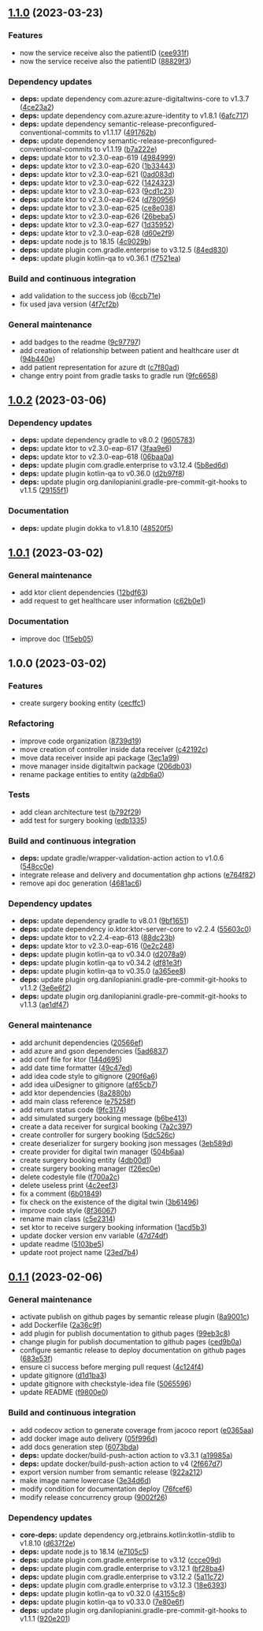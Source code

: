 ## [1.1.0](https://github.com/SmartOperatingBlock/surgery-booking-integration-microservice/compare/1.0.2...1.1.0) (2023-03-23)


### Features

* now the service receive also the patientID ([cee931f](https://github.com/SmartOperatingBlock/surgery-booking-integration-microservice/commit/cee931f3e89bff3da12dbeb2f72860996e494ffd))
* now the service receive also the patientID ([88829f3](https://github.com/SmartOperatingBlock/surgery-booking-integration-microservice/commit/88829f322c3bb9feb52e5a9167b0a68e3d31a1a5))


### Dependency updates

* **deps:** update dependency com.azure:azure-digitaltwins-core to v1.3.7 ([4ce23a2](https://github.com/SmartOperatingBlock/surgery-booking-integration-microservice/commit/4ce23a29ab394108813f964e126cdf6aae561a17))
* **deps:** update dependency com.azure:azure-identity to v1.8.1 ([6afc717](https://github.com/SmartOperatingBlock/surgery-booking-integration-microservice/commit/6afc717f78518feff8fd29776c04ea050e35657f))
* **deps:** update dependency semantic-release-preconfigured-conventional-commits to v1.1.17 ([491762b](https://github.com/SmartOperatingBlock/surgery-booking-integration-microservice/commit/491762b6b5763bfc93f28da123982ace84d8313d))
* **deps:** update dependency semantic-release-preconfigured-conventional-commits to v1.1.19 ([b7a222e](https://github.com/SmartOperatingBlock/surgery-booking-integration-microservice/commit/b7a222e2170e7229464cb6e491c9c30486f7c913))
* **deps:** update ktor to v2.3.0-eap-619 ([4984999](https://github.com/SmartOperatingBlock/surgery-booking-integration-microservice/commit/4984999b6ab125357affca57763ac7c760a72a62))
* **deps:** update ktor to v2.3.0-eap-620 ([1b33443](https://github.com/SmartOperatingBlock/surgery-booking-integration-microservice/commit/1b33443ba922a6981955a63ee497be06178ce756))
* **deps:** update ktor to v2.3.0-eap-621 ([0ad083d](https://github.com/SmartOperatingBlock/surgery-booking-integration-microservice/commit/0ad083d57b814edc8aaa41ae7348026389f7ddba))
* **deps:** update ktor to v2.3.0-eap-622 ([1424323](https://github.com/SmartOperatingBlock/surgery-booking-integration-microservice/commit/14243233c7b075929b6d96cfc4ba25e2b1229674))
* **deps:** update ktor to v2.3.0-eap-623 ([9cd1c23](https://github.com/SmartOperatingBlock/surgery-booking-integration-microservice/commit/9cd1c2335d97ae4485b20fb09414b04aa99e2a9e))
* **deps:** update ktor to v2.3.0-eap-624 ([d780956](https://github.com/SmartOperatingBlock/surgery-booking-integration-microservice/commit/d7809561c2bbea63382bd355682c27f9c613e6da))
* **deps:** update ktor to v2.3.0-eap-625 ([ce8e038](https://github.com/SmartOperatingBlock/surgery-booking-integration-microservice/commit/ce8e03865e7a898b7e95d5448ae4e54641db71d2))
* **deps:** update ktor to v2.3.0-eap-626 ([26beba5](https://github.com/SmartOperatingBlock/surgery-booking-integration-microservice/commit/26beba59a2dd68b7a344ff0a5603074ff2adc7f1))
* **deps:** update ktor to v2.3.0-eap-627 ([1d35952](https://github.com/SmartOperatingBlock/surgery-booking-integration-microservice/commit/1d35952c525d66d535b14762c24a234d2b4f5410))
* **deps:** update ktor to v2.3.0-eap-628 ([d60e2f9](https://github.com/SmartOperatingBlock/surgery-booking-integration-microservice/commit/d60e2f91e109584a448f7ad9f1ef72118a94ab96))
* **deps:** update node.js to 18.15 ([4c9029b](https://github.com/SmartOperatingBlock/surgery-booking-integration-microservice/commit/4c9029b3149ef6c6c31d09bb5cf26de64ea14296))
* **deps:** update plugin com.gradle.enterprise to v3.12.5 ([84ed830](https://github.com/SmartOperatingBlock/surgery-booking-integration-microservice/commit/84ed830c06c9ca1814be9ba493b065137b5adbfa))
* **deps:** update plugin kotlin-qa to v0.36.1 ([f7521ea](https://github.com/SmartOperatingBlock/surgery-booking-integration-microservice/commit/f7521eadaf25ba3509e956215c90e93d705826d8))


### Build and continuous integration

* add validation to the success job ([6ccb71e](https://github.com/SmartOperatingBlock/surgery-booking-integration-microservice/commit/6ccb71e1337f263d45db254fc5d8e57ac03e95a8))
* fix used java version ([4f7cf2b](https://github.com/SmartOperatingBlock/surgery-booking-integration-microservice/commit/4f7cf2b3ea39faac672d33a1bee570390573f845))


### General maintenance

* add badges to the readme ([9c97797](https://github.com/SmartOperatingBlock/surgery-booking-integration-microservice/commit/9c9779784489a0773158ce6c63fe5bc15db299b3))
* add creation of relationship between patient and healthcare user dt ([94b440e](https://github.com/SmartOperatingBlock/surgery-booking-integration-microservice/commit/94b440e249422e4cd4ebc4238366cbcd41c62047))
* add patient representation for azure dt ([c7f80ad](https://github.com/SmartOperatingBlock/surgery-booking-integration-microservice/commit/c7f80ada97b72132cfa0eca23ab98db72c3fe02a))
* change entry point from gradle tasks to gradle run ([9fc6658](https://github.com/SmartOperatingBlock/surgery-booking-integration-microservice/commit/9fc665837b7e265625ce27c5f370c226393d930e))

## [1.0.2](https://github.com/SmartOperatingBlock/surgery-booking-integration-microservice/compare/1.0.1...1.0.2) (2023-03-06)


### Dependency updates

* **deps:** update dependency gradle to v8.0.2 ([9605783](https://github.com/SmartOperatingBlock/surgery-booking-integration-microservice/commit/960578380a2f315ea4e1a036b68d1131d64ac952))
* **deps:** update ktor to v2.3.0-eap-617 ([3faa9e6](https://github.com/SmartOperatingBlock/surgery-booking-integration-microservice/commit/3faa9e6779357bdaa0d82be80d017fabc7e53486))
* **deps:** update ktor to v2.3.0-eap-618 ([06baa0a](https://github.com/SmartOperatingBlock/surgery-booking-integration-microservice/commit/06baa0a893668602f8f0eea92c003132a5079f1d))
* **deps:** update plugin com.gradle.enterprise to v3.12.4 ([5b8ed6d](https://github.com/SmartOperatingBlock/surgery-booking-integration-microservice/commit/5b8ed6d3c7e0057cb7a0d78cc26fb9f630ac30ff))
* **deps:** update plugin kotlin-qa to v0.36.0 ([d2b97f8](https://github.com/SmartOperatingBlock/surgery-booking-integration-microservice/commit/d2b97f841d7b4f5a59d84e25a6074f88565c3b97))
* **deps:** update plugin org.danilopianini.gradle-pre-commit-git-hooks to v1.1.5 ([29155f1](https://github.com/SmartOperatingBlock/surgery-booking-integration-microservice/commit/29155f19bce8ed883a3a391a4d7fd9816dab4c45))


### Documentation

* **deps:** update plugin dokka to v1.8.10 ([48520f5](https://github.com/SmartOperatingBlock/surgery-booking-integration-microservice/commit/48520f5a1b3f8fece2c31dbb8b875cf2541d5b9b))

## [1.0.1](https://github.com/SmartOperatingBlock/surgery-booking-integration-microservice/compare/1.0.0...1.0.1) (2023-03-02)


### General maintenance

* add ktor client dependencies ([12bdf63](https://github.com/SmartOperatingBlock/surgery-booking-integration-microservice/commit/12bdf63a2df8fbf71dfaa691e07606279808ef07))
* add request to get healthcare user information ([c62b0e1](https://github.com/SmartOperatingBlock/surgery-booking-integration-microservice/commit/c62b0e14873fdc0c71a2c61012370c99c685e64b))


### Documentation

* improve doc ([1f5eb05](https://github.com/SmartOperatingBlock/surgery-booking-integration-microservice/commit/1f5eb053119be622b404705a4549ab8b0dfa817f))

## 1.0.0 (2023-03-02)


### Features

* create surgery booking entity ([cecffc1](https://github.com/SmartOperatingBlock/surgery-booking-integration-microservice/commit/cecffc135800c3531dc8045ebdac45b6c2afb8be))


### Refactoring

* improve code organization ([8739d19](https://github.com/SmartOperatingBlock/surgery-booking-integration-microservice/commit/8739d19de222d00c88d9b6dbd2c0b64b88311c34))
* move creation of controller inside data receiver ([c42192c](https://github.com/SmartOperatingBlock/surgery-booking-integration-microservice/commit/c42192c72c878ed54088863c52a1a67b85a833ec))
* move data receiver inside api package ([3ec1a99](https://github.com/SmartOperatingBlock/surgery-booking-integration-microservice/commit/3ec1a99003ba184233fb7cd49b25584aebca7260))
* move manager inside digitaltwin package ([206db03](https://github.com/SmartOperatingBlock/surgery-booking-integration-microservice/commit/206db03290ea56e5b004dd022374c210a1b6e7cb))
* rename package entities to entity ([a2db6a0](https://github.com/SmartOperatingBlock/surgery-booking-integration-microservice/commit/a2db6a02e092bd1327b30677d64e01d4ceb72941))


### Tests

* add clean architecture test ([b792f29](https://github.com/SmartOperatingBlock/surgery-booking-integration-microservice/commit/b792f296d6df31dc818e756268b669a15774d063))
* add test for surgery booking ([edb1335](https://github.com/SmartOperatingBlock/surgery-booking-integration-microservice/commit/edb1335a3fda8fa04c693e81a32c759e7636ee54))


### Build and continuous integration

* **deps:** update gradle/wrapper-validation-action action to v1.0.6 ([548cc0e](https://github.com/SmartOperatingBlock/surgery-booking-integration-microservice/commit/548cc0e8f6975697c2d38a0f8ea23587d88260af))
* integrate release and delivery and documentation ghp actions ([e764f82](https://github.com/SmartOperatingBlock/surgery-booking-integration-microservice/commit/e764f82c43200fac42c29b0757796901afdd8311))
* remove api doc generation ([4681ac6](https://github.com/SmartOperatingBlock/surgery-booking-integration-microservice/commit/4681ac6fea2dbe896553bc466f2fa28ef9a766e1))


### Dependency updates

* **deps:** update dependency gradle to v8.0.1 ([9bf1651](https://github.com/SmartOperatingBlock/surgery-booking-integration-microservice/commit/9bf165129a367ca61c613fff597e38b944468c0e))
* **deps:** update dependency io.ktor:ktor-server-core to v2.2.4 ([55603c0](https://github.com/SmartOperatingBlock/surgery-booking-integration-microservice/commit/55603c0ba1b0e417c1ba15ca65111bf85b9f7c41))
* **deps:** update ktor to v2.2.4-eap-613 ([88dc23b](https://github.com/SmartOperatingBlock/surgery-booking-integration-microservice/commit/88dc23b0282369244f4c4ee5c448696c575198ab))
* **deps:** update ktor to v2.3.0-eap-616 ([0e2c248](https://github.com/SmartOperatingBlock/surgery-booking-integration-microservice/commit/0e2c24835903d79e4a1f3e4ab4216145eed1acc4))
* **deps:** update plugin kotlin-qa to v0.34.0 ([d2078a9](https://github.com/SmartOperatingBlock/surgery-booking-integration-microservice/commit/d2078a9ae337d122a26cfa6aa9e80cf401748e13))
* **deps:** update plugin kotlin-qa to v0.34.2 ([df81e3f](https://github.com/SmartOperatingBlock/surgery-booking-integration-microservice/commit/df81e3f4b7000b355f5abac997eec1b11f7c3d23))
* **deps:** update plugin kotlin-qa to v0.35.0 ([a365ee8](https://github.com/SmartOperatingBlock/surgery-booking-integration-microservice/commit/a365ee8fccca0c8f50407fc8c6fb81d4dfe313e0))
* **deps:** update plugin org.danilopianini.gradle-pre-commit-git-hooks to v1.1.2 ([3e6e6f2](https://github.com/SmartOperatingBlock/surgery-booking-integration-microservice/commit/3e6e6f213076e96d47fc552c5b9f96ca597b7875))
* **deps:** update plugin org.danilopianini.gradle-pre-commit-git-hooks to v1.1.3 ([ae1df47](https://github.com/SmartOperatingBlock/surgery-booking-integration-microservice/commit/ae1df471ee2a7bdcd0c5971c11c7c8e7b89d30d7))


### General maintenance

* add archunit dependencies ([20566ef](https://github.com/SmartOperatingBlock/surgery-booking-integration-microservice/commit/20566efa05f3e79f9ae23c79a22da82e42919b43))
* add azure and gson dependencies ([5ad6837](https://github.com/SmartOperatingBlock/surgery-booking-integration-microservice/commit/5ad683755247a990b9ecf5626f82b561793b8905))
* add conf file for ktor ([144d695](https://github.com/SmartOperatingBlock/surgery-booking-integration-microservice/commit/144d69555af786f2126a02221e1e84b9be72c1c8))
* add date time formatter ([49c47ed](https://github.com/SmartOperatingBlock/surgery-booking-integration-microservice/commit/49c47edf184b95d86bd2203a3026c5bc0e409f02))
* add idea code style to gitignore ([290f6a6](https://github.com/SmartOperatingBlock/surgery-booking-integration-microservice/commit/290f6a6977a67812e1d49e78bf2a76e836f2f77b))
* add idea uiDesigner to gitignore ([af65cb7](https://github.com/SmartOperatingBlock/surgery-booking-integration-microservice/commit/af65cb7abea6b4ab7d31c57798933ab8e5f6e254))
* add ktor dependencies ([8a2880b](https://github.com/SmartOperatingBlock/surgery-booking-integration-microservice/commit/8a2880b59cd977293a44830eaeaed384b0ef0cfd))
* add main class reference ([e75258f](https://github.com/SmartOperatingBlock/surgery-booking-integration-microservice/commit/e75258f5d3e11dda1de76234c1f89108d5924d39))
* add return status code ([9fc3174](https://github.com/SmartOperatingBlock/surgery-booking-integration-microservice/commit/9fc31748409f559020b2d57e0a45fc07144bfd89))
* add simulated surgery booking message ([b6be413](https://github.com/SmartOperatingBlock/surgery-booking-integration-microservice/commit/b6be413ff720300848a6f7b67ca8d4c85857be9e))
* create a data receiver for surgical booking ([7a2c397](https://github.com/SmartOperatingBlock/surgery-booking-integration-microservice/commit/7a2c397a3932cd03eb5e4388783be8005df0fe39))
* create controller for surgery booking ([5dc526c](https://github.com/SmartOperatingBlock/surgery-booking-integration-microservice/commit/5dc526c1bfa22853dd13f247fcf16dd0b1649f96))
* create deserializer for surgery booking json messages ([3eb589d](https://github.com/SmartOperatingBlock/surgery-booking-integration-microservice/commit/3eb589d6803ed69c0484435624da43c19a1b165b))
* create provider for digital twin manager ([504b6aa](https://github.com/SmartOperatingBlock/surgery-booking-integration-microservice/commit/504b6aab8876fdb3653fb2a31151b7f27f2b49dc))
* create surgery booking entity ([4db00d1](https://github.com/SmartOperatingBlock/surgery-booking-integration-microservice/commit/4db00d1871f48d8972483219ea493747523aca22))
* create surgery booking manager ([f26ec0e](https://github.com/SmartOperatingBlock/surgery-booking-integration-microservice/commit/f26ec0e8ca6fb5e63b13c30d2a8b96c1679f520d))
* delete codestyle file ([f700a2c](https://github.com/SmartOperatingBlock/surgery-booking-integration-microservice/commit/f700a2ca033dab2236f9c9b32f0a57b40bbb3e4d))
* delete useless print ([4c2eef3](https://github.com/SmartOperatingBlock/surgery-booking-integration-microservice/commit/4c2eef3767ca53f1e1640a970858ca7d0d6cbe63))
* fix a comment ([6b01849](https://github.com/SmartOperatingBlock/surgery-booking-integration-microservice/commit/6b018496df1540e6087aea8258cbcd751d5f3f9d))
* fix check on the existence of the digital twin ([3b61496](https://github.com/SmartOperatingBlock/surgery-booking-integration-microservice/commit/3b61496a656dde697f3bf5ed5958c91698a8bd23))
* improve code style ([8f36067](https://github.com/SmartOperatingBlock/surgery-booking-integration-microservice/commit/8f360670a00e3a5af1111b6dc48332b092c8f94d))
* rename main class ([c5e2314](https://github.com/SmartOperatingBlock/surgery-booking-integration-microservice/commit/c5e2314aef72e4e51cf6ecacaabf6ef8f3fbeeed))
* set ktor to receive surgery booking information ([1acd5b3](https://github.com/SmartOperatingBlock/surgery-booking-integration-microservice/commit/1acd5b3394aac1f6bfe54921cbc9f19a5165607b))
* update docker version env variable ([47d74df](https://github.com/SmartOperatingBlock/surgery-booking-integration-microservice/commit/47d74dfc92ae4cf5832395d9ea27ec250de3f262))
* update readme ([5103be5](https://github.com/SmartOperatingBlock/surgery-booking-integration-microservice/commit/5103be5df5da2b1575c0e02b6d4728c06a40c1bb))
* update root project name ([23ed7b4](https://github.com/SmartOperatingBlock/surgery-booking-integration-microservice/commit/23ed7b4a86e916d2be6ddbcf115e22f6d94d9398))

## [0.1.1](https://github.com/SmartOperatingBlock/kotlin-template-project/compare/0.1.0...0.1.1) (2023-02-06)


### General maintenance

* activate publish on github pages by semantic release plugin ([8a9001c](https://github.com/SmartOperatingBlock/kotlin-template-project/commit/8a9001cea81ea319a19af37f6545a0bc7a86a31d))
* add Dockerfile ([2a36c9f](https://github.com/SmartOperatingBlock/kotlin-template-project/commit/2a36c9f6b542ffb6d59fe8b3a915f15b83dae755))
* add plugin for publish documentation to github pages ([99eb3c8](https://github.com/SmartOperatingBlock/kotlin-template-project/commit/99eb3c8e3fd98388f268fc1443e6f8186e44606e))
* change plugin for publish documentation to github pages ([ced9b0a](https://github.com/SmartOperatingBlock/kotlin-template-project/commit/ced9b0ab4d85184eb7cca15726c1e156e82bff7d))
* configure semantic release to deploy documentation on github pages ([683e53f](https://github.com/SmartOperatingBlock/kotlin-template-project/commit/683e53f6383286a7ee51a2a4d9d5d6cac8221e2c))
* ensure ci success before merging pull request ([4c124f4](https://github.com/SmartOperatingBlock/kotlin-template-project/commit/4c124f4ab5dc3533f343fb84c3261bdd82ebf8e3))
* update gitignore ([d1d1ba3](https://github.com/SmartOperatingBlock/kotlin-template-project/commit/d1d1ba3a8d1ed41c8fdbc6e68a1fa48121bb8500))
* update gitignore with checkstyle-idea file ([5065596](https://github.com/SmartOperatingBlock/kotlin-template-project/commit/506559626d185616be0b497f828b3954a6a7639c))
* update README ([f9800e0](https://github.com/SmartOperatingBlock/kotlin-template-project/commit/f9800e04b39a1ae2826adbff26592f08fba534cd))


### Build and continuous integration

* add codecov action to generate coverage from jacoco report ([e0365aa](https://github.com/SmartOperatingBlock/kotlin-template-project/commit/e0365aa1d2b767c1d773106f74f00489a461c544))
* add docker image auto delivery ([05f996d](https://github.com/SmartOperatingBlock/kotlin-template-project/commit/05f996d993fd29f7dfb9f8f268d8d1cca365fab2))
* add docs generation step ([6073bda](https://github.com/SmartOperatingBlock/kotlin-template-project/commit/6073bdaa781bf7679de69ffa711b7af8834b7f36))
* **deps:** update docker/build-push-action action to v3.3.1 ([a19985a](https://github.com/SmartOperatingBlock/kotlin-template-project/commit/a19985a3d47ce45d4c1133527c89314eeb3257fe))
* **deps:** update docker/build-push-action action to v4 ([2f667d7](https://github.com/SmartOperatingBlock/kotlin-template-project/commit/2f667d7835f9c55f6de1cc5f808de51d973b645d))
* export version number from semantic release ([922a212](https://github.com/SmartOperatingBlock/kotlin-template-project/commit/922a2125cb81b830026737608e7d0bd04cab57bc))
* make image name lowercase ([3e34d6d](https://github.com/SmartOperatingBlock/kotlin-template-project/commit/3e34d6d37b2ad7b682b0418ff2c2e6ed6f690327))
* modify condition for documentation deploy ([76fcef6](https://github.com/SmartOperatingBlock/kotlin-template-project/commit/76fcef6b274f8489ce642c2d49c77ae2cd572a16))
* modify release concurrency group ([9002f26](https://github.com/SmartOperatingBlock/kotlin-template-project/commit/9002f2625f0e6d1ad758b0ddb906c6c1af985a49))


### Dependency updates

* **core-deps:** update dependency org.jetbrains.kotlin:kotlin-stdlib to v1.8.10 ([d637f2e](https://github.com/SmartOperatingBlock/kotlin-template-project/commit/d637f2ebc93c686311057c0790cb17a8db6af3e5))
* **deps:** update node.js to 18.14 ([e7105c5](https://github.com/SmartOperatingBlock/kotlin-template-project/commit/e7105c5c6d3192852b8d79056385e94bf6937264))
* **deps:** update plugin com.gradle.enterprise to v3.12 ([ccce09d](https://github.com/SmartOperatingBlock/kotlin-template-project/commit/ccce09d55f5b0a2ced1aefb6d0db386e47d1bc81))
* **deps:** update plugin com.gradle.enterprise to v3.12.1 ([bf28ba4](https://github.com/SmartOperatingBlock/kotlin-template-project/commit/bf28ba43df7a82e7cbcb8e44d2fa874f533da2de))
* **deps:** update plugin com.gradle.enterprise to v3.12.2 ([5a11c72](https://github.com/SmartOperatingBlock/kotlin-template-project/commit/5a11c72463d7d37f9f46070b429fa5973a5d4aa8))
* **deps:** update plugin com.gradle.enterprise to v3.12.3 ([18e6393](https://github.com/SmartOperatingBlock/kotlin-template-project/commit/18e63935ef61344e5079600d0f8adaa1a6283b28))
* **deps:** update plugin kotlin-qa to v0.32.0 ([43155c8](https://github.com/SmartOperatingBlock/kotlin-template-project/commit/43155c8a0fe2c07c3add9beeb42017822d2d0062))
* **deps:** update plugin kotlin-qa to v0.33.0 ([7e80e6f](https://github.com/SmartOperatingBlock/kotlin-template-project/commit/7e80e6f763899189951763d01d3cfc6daa554bce))
* **deps:** update plugin org.danilopianini.gradle-pre-commit-git-hooks to v1.1.1 ([920e201](https://github.com/SmartOperatingBlock/kotlin-template-project/commit/920e201193df0f1cbe0a8c6f4104293ce0d99a3c))
